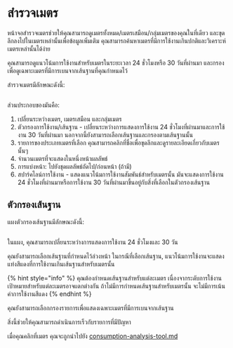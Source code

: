 # สำรวจเมตร

หน้าจอสำรวจเมตรช่วยให้คุณสามารถดูเมตรทั้งหมด/เมตรเสมือน/กลุ่มเมตรของคุณในที่เดียว และขุดลึกลงไปในเมตรเหล่านั้นเพื่อข้อมูลเพิ่มเติม คุณสามารถค้นหาเมตรที่มีการใช้งานเกินปกติและวิเคราะห์เมตรเหล่านั้นได้ง่าย

คุณสามารถดูแนวโน้มการใช้งานสำหรับเมตรในระยะเวลา 24 ชั่วโมงหรือ 30 วันที่ผ่านมา และกรองเพื่อดูเฉพาะเมตรที่มีการเบนจากเส้นฐานที่คุณกำหนดไว้

สำรวจเมตรมีลักษณะดังนี้:

<figure><img src="../.gitbook/assets/image (2).png" alt=""><figcaption></figcaption></figure>

ส่วนประกอบของมันคือ:

1. เปลี่ยนระหว่างเมตร, เมตรเสมือน และกลุ่มเมตร
2. ตัวกรองการใช้งาน/เส้นฐาน - เปลี่ยนระหว่างการแสดงการใช้งาน 24 ชั่วโมงที่ผ่านมาและการใช้งาน 30 วันที่ผ่านมา นอกจากนี้ยังสามารถเลือกเส้นฐานและกรองตามเส้นฐานนั้น
3. รายการของประเภทเมตรที่เลือก คุณสามารถคลิกที่ชื่อเพื่อขุดลึกและดูรายละเอียดเกี่ยวกับเมตรนั้นๆ
4. จำนวนเมตรที่จะแสดงในหนึ่งหน้าผลลัพธ์
5. การแบ่งหน้า: ไปยังชุดผลลัพธ์ถัดไป/ก่อนหน้า (ถ้ามี)
6. สปาร์คไลน์การใช้งาน - แสดงแนวโน้มการใช้งานสัมพันธ์สำหรับเมตรนั้น มันจะแสดงการใช้งาน 24 ชั่วโมงที่ผ่านมาหรือการใช้งาน 30 วันที่ผ่านมาขึ้นอยู่กับสิ่งที่เลือกในตัวกรองเส้นฐาน

## ตัวกรองเส้นฐาน

แผงตัวกรองเส้นฐานมีลักษณะดังนี้:

<figure><img src="../.gitbook/assets/image (3).png" alt=""><figcaption></figcaption></figure>

ในแผง, คุณสามารถเปลี่ยนระหว่างการแสดงการใช้งาน 24 ชั่วโมงและ 30 วัน

คุณยังสามารถเลือกเส้นฐานที่กำหนดไว้ล่วงหน้า ในกรณีที่เลือกเส้นฐาน, แนวโน้มการใช้งานจะแสดงแท่งสีแดงที่การใช้งานเกินเส้นฐานสำหรับเมตรนั้น

{% hint style="info" %}
คุณต้องกำหนดเส้นฐานสำหรับแต่ละเมตร เนื่องจากระดับการใช้งานเป้าหมายสำหรับแต่ละเมตรอาจแตกต่างกัน ถ้าไม่มีการกำหนดเส้นฐานสำหรับเมตรนั้น จะไม่มีการเน้นค่าการใช้งานสีแดง
{% endhint %}

คุณยังสามารถเลือกกรองรายการเพื่อแสดงเฉพาะเมตรที่มีการเบนจากเส้นฐาน

สิ่งนี้ช่วยให้คุณสามารถดำเนินการเร็วกับรายการที่มีปัญหา

เมื่อคุณคลิกที่เมตร คุณจะถูกนำไปยัง [consumption-analysis-tool.md](consumption-analysis-tool.md "mention")
